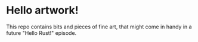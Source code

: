 # Hello artwork!

This repo contains bits and pieces of fine art, that might come in handy in a future "Hello Rust!" episode.

